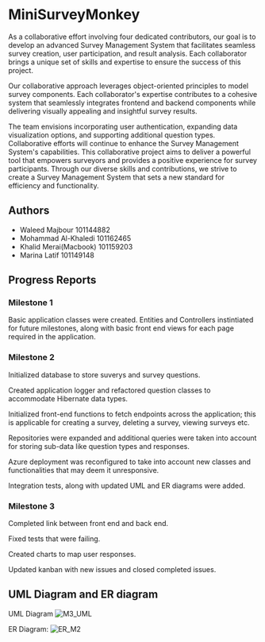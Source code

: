 # MiniSurveyMonkey

As a collaborative effort involving four dedicated contributors, our goal is to develop an advanced Survey Management System that facilitates seamless survey creation, user participation, and result analysis. Each collaborator brings a unique set of skills and expertise to ensure the success of this project.

Our collaborative approach leverages object-oriented principles to model survey components. Each collaborator's expertise contributes to a cohesive system that seamlessly integrates frontend and backend components while delivering visually appealing and insightful survey results.

The team envisions incorporating user authentication, expanding data visualization options, and supporting additional question types. Collaborative efforts will continue to enhance the Survey Management System's capabilities. This collaborative project aims to deliver a powerful tool that empowers surveyors and provides a positive experience for survey participants. Through our diverse skills and contributions, we strive to create a Survey Management System that sets a new standard for efficiency and functionality.
## Authors
- Waleed Majbour 101144882
- Mohammad Al-Khaledi 101162465
- Khalid Merai(Macbook) 101159203
- Marina Latif 101149148

## Progress Reports

### Milestone 1
Basic application classes were created.
Entities and Controllers instintiated for future milestones, along with basic front end views for each page required in the application.

### Milestone 2
Initialized database to store suverys and survey questions.

Created application logger and refactored question classes to accommodate Hibernate data types. 

Initialized front-end functions to fetch endpoints across the application; this is applicable for creating a survey, deleting a survey, viewing surveys etc.

Repositories were expanded and additional queries were taken into account for storing sub-data like question types and responses.

Azure deployment was reconfigured to take into account new classes and functionalities that may deem it unresponsive.

Integration tests, along with updated UML and ER diagrams were added.

### Milestone 3
Completed link between front end and back end.

Fixed tests that were failing.

Created charts to map user responses.

Updated kanban with new issues and closed completed issues. 

## UML Diagram and ER diagram

UML Diagram
![M3_UML](https://github.com/wmajbour/MiniSurveyMonkey/assets/114357108/3c8888ca-9fd8-432d-bc2e-485246521c06)

ER Diagram:
![ER_M2](https://github.com/wmajbour/MiniSurveyMonkey/assets/114357108/c6868550-bd48-4d00-a114-58d19bdbf5d2)

